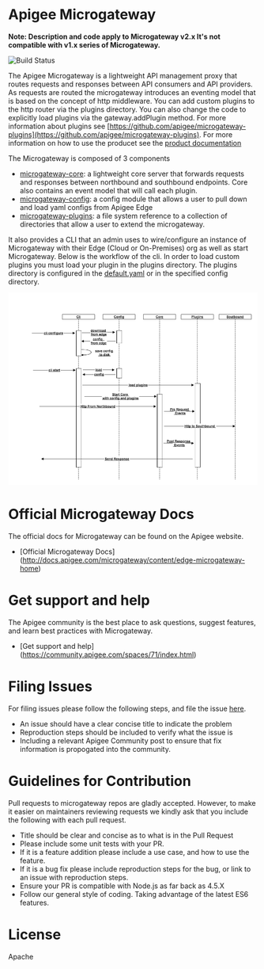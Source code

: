 # Apigee Microgateway 

**Note: Description and code apply to Microgateway v2.x It's not compatible with v1.x series of Microgateway.**

![Build Status](https://travis-ci.org/apigee-internal/microgateway.svg?branch=master)

The Apigee Microgateway is a lightweight API management proxy that routes requests and responses between  API consumers and API providers. As  requests are routed the microgateway introduces an eventing model that is based on the concept of http middleware.  You can add custom plugins to the http router via the plugins directory.  You can also change the code to explicitly load plugins via the gateway.addPlugin method.  For more information about plugins see [https://github.com/apigee/microgateway-plugins](https://github.com/apigee/microgateway-plugins).
For more information on how to use the producet see the [product documentation](http://docs.apigee.com/microgateway/content/edge-microgateway-home)


The Microgateway is composed of 3 components

* [microgateway-core](https://github.com/apigee/microgateway-core): a lightweight core server that forwards requests and responses between northbound and southbound endpoints.  Core also contains an event model that will call each plugin.    
* [microgateway-config](https://github.com/apigee/microgateway-config): a config module that allows a user to pull down and load yaml configs from Apigee Edge
* [microgateway-plugins](https://github.com/apigee/microgateway-plugins): a file system reference to a collection of directories that allow a user to extend the microgateway.  

It also provides a CLI that an admin uses to wire/configure an instance of Microgateway with their Edge (Cloud or On-Premises) org as well as start Microgateway. Below is the workflow of the cli.  In order to load custom plugins you must load your plugin in the plugins directory.  The plugins directory is configured in the [default.yaml](config/default.yaml) or in the specified config directory.


![micro-flow](micro-flow.png)

# Official Microgateway Docs

The official docs for Microgateway can be found on the Apigee website.

 * [Official Microgateway Docs] (http://docs.apigee.com/microgateway/content/edge-microgateway-home)

# Get support and help

The Apigee community is the best place to ask questions, suggest features, and learn best practices with Microgateway.

 * [Get support and help] (https://community.apigee.com/spaces/71/index.html)

# Filing Issues

For filing issues please follow the following steps, and file the issue [here](https://github.com/apigee-internal/microgateway/issues).

* An issue should have a clear concise title to indicate the problem
* Reproduction steps should be included to verify what the issue is
* Including a relevant Apigee Community post to ensure that fix information is propogated into the community.



# Guidelines for Contribution

Pull requests to microgateway repos are gladly accepted. However, to make it easier on maintainers reviewing requests we kindly ask that
you include the following with each pull request.

* Title should be clear and concise as to what is in the Pull Request
* Please include some unit tests with your PR.
* If it is a feature addition please include a use case, and how to use the feature.
* If it is a bug fix please include reproduction steps for the bug, or link to an issue with reproduction steps.
* Ensure your PR is compatible with Node.js as far back as 4.5.X
* Follow our general style of coding. Taking advantage of the latest ES6 features.

# License

Apache
